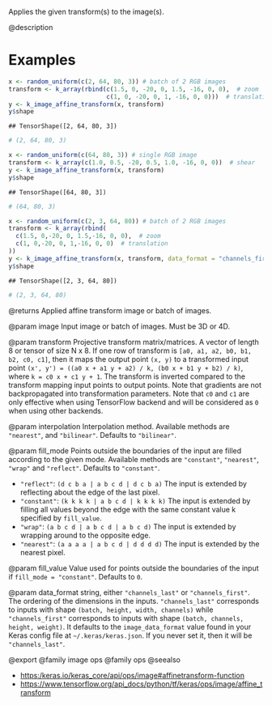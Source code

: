 Applies the given transform(s) to the image(s).

@description

# Examples

```r
x <- random_uniform(c(2, 64, 80, 3)) # batch of 2 RGB images
transform <- k_array(rbind(c(1.5, 0, -20, 0, 1.5, -16, 0, 0),  # zoom
                           c(1, 0, -20, 0, 1, -16, 0, 0)))  # translation))
y <- k_image_affine_transform(x, transform)
y$shape
```

```
## TensorShape([2, 64, 80, 3])
```

```r
# (2, 64, 80, 3)
```


```r
x <- random_uniform(c(64, 80, 3)) # single RGB image
transform <- k_array(c(1.0, 0.5, -20, 0.5, 1.0, -16, 0, 0))  # shear
y <- k_image_affine_transform(x, transform)
y$shape
```

```
## TensorShape([64, 80, 3])
```

```r
# (64, 80, 3)
```


```r
x <- random_uniform(c(2, 3, 64, 80)) # batch of 2 RGB images
transform <- k_array(rbind(
  c(1.5, 0,-20, 0, 1.5,-16, 0, 0),  # zoom
  c(1, 0,-20, 0, 1,-16, 0, 0)  # translation
))
y <- k_image_affine_transform(x, transform, data_format = "channels_first")
y$shape
```

```
## TensorShape([2, 3, 64, 80])
```

```r
# (2, 3, 64, 80)
```

@returns
Applied affine transform image or batch of images.

@param image
Input image or batch of images. Must be 3D or 4D.

@param transform
Projective transform matrix/matrices. A vector of length 8 or
tensor of size N x 8. If one row of transform is
`[a0, a1, a2, b0, b1, b2, c0, c1]`, then it maps the output point
`(x, y)` to a transformed input point
`(x', y') = ((a0 x + a1 y + a2) / k, (b0 x + b1 y + b2) / k)`,
where `k = c0 x + c1 y + 1`. The transform is inverted compared to
the transform mapping input points to output points. Note that
gradients are not backpropagated into transformation parameters.
Note that `c0` and `c1` are only effective when using TensorFlow
backend and will be considered as `0` when using other backends.

@param interpolation
Interpolation method. Available methods are `"nearest"`,
and `"bilinear"`. Defaults to `"bilinear"`.

@param fill_mode
Points outside the boundaries of the input are filled
according to the given mode. Available methods are `"constant"`,
`"nearest"`, `"wrap"` and `"reflect"`. Defaults to `"constant"`.
- `"reflect"`: `(d c b a | a b c d | d c b a)`
    The input is extended by reflecting about the edge of the last
    pixel.
- `"constant"`: `(k k k k | a b c d | k k k k)`
    The input is extended by filling all values beyond
    the edge with the same constant value k specified by
    `fill_value`.
- `"wrap"`: `(a b c d | a b c d | a b c d)`
    The input is extended by wrapping around to the opposite edge.
- `"nearest"`: `(a a a a | a b c d | d d d d)`
    The input is extended by the nearest pixel.

@param fill_value
Value used for points outside the boundaries of the input if
`fill_mode = "constant"`. Defaults to `0`.

@param data_format
string, either `"channels_last"` or `"channels_first"`.
The ordering of the dimensions in the inputs. `"channels_last"`
corresponds to inputs with shape `(batch, height, width, channels)`
while `"channels_first"` corresponds to inputs with shape
`(batch, channels, height, weight)`. It defaults to the
`image_data_format` value found in your Keras config file at
`~/.keras/keras.json`. If you never set it, then it will be
`"channels_last"`.

@export
@family image ops
@family ops
@seealso
+ <https:/keras.io/keras_core/api/ops/image#affinetransform-function>
+ <https://www.tensorflow.org/api_docs/python/tf/keras/ops/image/affine_transform>


